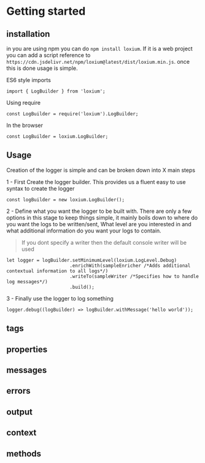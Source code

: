 # Getting started
## installation
in you are using npm you can do `npm install loxium`. If it is a web project you can add a script reference to `https://cdn.jsdelivr.net/npm/loxium@latest/dist/loxium.min.js`.
once this is done usage is simple.

ES6 style imports
```JS
import { LogBuilder } from 'loxium';
```

Using require
```JS
const LogBuilder = require('loxium').LogBuilder;
```

In the browser
```JS
const LogBuilder = loxium.LogBuilder;
```
## Usage
Creation of the logger is simple and can be broken down into X main steps

1 - First Create the logger builder. This provides us a fluent easy to use syntax to create the logger
```JS
const logBuilder = new loxium.LogBuilder();
```

2 - Define what you want the logger to be built with. There are only a few options in this stage to keep things simple, it mainly boils down to where do you want the logs to be written/sent, What level are you interested in and what additional information do you want your logs to contain.

>If you dont specify a writer then the default console writer will be used

```JS
let logger = logBuilder.setMinimumLevel(loxium.LogLevel.Debug)
                       .enrichWith(sampleEnricher /*Adds additional contextual information to all logs*/)
                       .writeTo(sampleWriter /*Specifies how to handle log messages*/)
                       .build();
```

3 - Finally use the logger to log something

```JS
logger.debug((logBuilder) => logBuilder.withMessage('hello world'));
```

## tags
## properties
## messages
## errors
## output
## context
## methods
